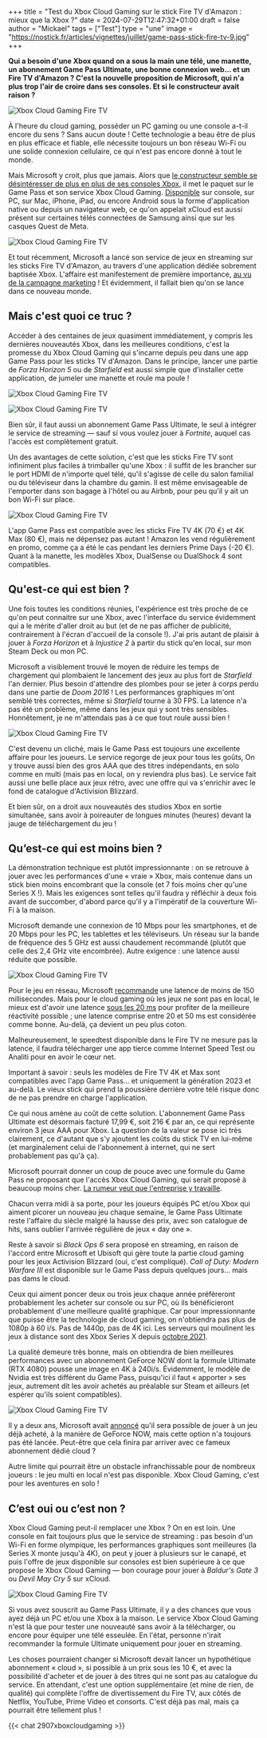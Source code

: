 +++
title = "Test du Xbox Cloud Gaming sur le stick Fire TV d'Amazon : mieux que la Xbox ?"
date = 2024-07-29T12:47:32+01:00
draft = false
author = "Mickael"
tags = ["Test"]
type = "une"
image = "https://nostick.fr/articles/vignettes/juillet/game-pass-stick-fire-tv-9.jpg"
+++

**Qui a besoin d'une Xbox quand on a sous la main une télé, une manette, un abonnement Game Pass Ultimate, une bonne connexion web… et un Fire TV d'Amazon ? C'est la nouvelle proposition de Microsoft, qui n'a plus trop l'air de croire dans ses consoles. Et si le constructeur avait raison ?** 

![Xbox Cloud Gaming Fire TV](game-pass-stick-fire-tv-9.jpg "Mais où est la Xbox ?")

À l'heure du cloud gaming, posséder un PC gaming ou une console a-t-il encore du sens ? Sans aucun doute ! Cette technologie a beau être de plus en plus efficace et fiable, elle nécessite toujours un bon réseau Wi-Fi ou une solide connexion cellulaire, ce qui n'est pas encore donné à tout le monde.

Mais Microsoft y croit, plus que jamais. Alors que [le constructeur semble se désintéresser de plus en plus de ses consoles Xbox](https://nostick.fr/articles/2024/juillet/2207-xbox-europe-aumone-pub/), il met le paquet sur le Game Pass et son service Xbox Cloud Gaming. [Disponible](https://support.xbox.com/fr-FR/help/games-apps/cloud-gaming/verified-devices-for-xbox-cloud-gaming) sur console, sur PC, sur Mac, iPhone, iPad, ou encore Android sous la forme d'application native ou depuis un navigateur web, ce qu'on appelait xCloud est aussi présent sur certaines télés connectées de Samsung ainsi que sur les casques Quest de Meta.

![Xbox Cloud Gaming Fire TV](game-pass-stick-fire-tv-6.jpg "L'icône Xbox en bonne place.")

Et tout récemment, Microsoft a lancé son service de jeux en streaming sur les sticks Fire TV d'Amazon, au travers d'une application dédiée sobrement baptisée Xbox. L'affaire est manifestement de première importance, [au vu de la campagne marketing](https://nostick.fr/articles/2024/juillet/1707-xbox-probleme/) ! Et évidemment, il fallait bien qu'on se lance dans ce nouveau monde.

## Mais c'est quoi ce truc ?

Accéder à des centaines de jeux quasiment immédiatement, y compris les dernières nouveautés Xbox, dans les meilleures conditions, c'est la promesse du Xbox Cloud Gaming qui s'incarne depuis peu dans une app Game Pass pour les sticks TV d'Amazon. Dans le principe, lancer une partie de *Forza Horizon 5* ou de *Starfield* est aussi simple que d'installer cette application, de jumeler une manette et roule ma poule !

![Xbox Cloud Gaming Fire TV](game-pass-stick-fire-tv-1.jpg "L'app Xbox sur le Fire TV.")

![Xbox Cloud Gaming Fire TV](game-pass-stick-fire-tv-2.jpg "")

Bien sûr, il faut aussi un abonnement Game Pass Ultimate, le seul à intégrer le service de streaming — sauf si vous voulez jouer à *Fortnite*, auquel cas l'accès est complètement gratuit. 

Un des avantages de cette solution, c'est que les sticks Fire TV  sont infiniment plus faciles à trimballer qu'une Xbox : il suffit de les brancher sur le port HDMI de n'importe quel télé, qu'il s'agisse de celle du salon familial ou du téléviseur dans la chambre du gamin. Il est même envisageable de l'emporter dans son bagage à l'hôtel ou au Airbnb, pour peu qu'il y ait un bon Wi-Fi sur place.

![Xbox Cloud Gaming Fire TV](game-pass-stick-fire-tv-7.jpg "Arrrr on se jette à l'eau les marins d'eau douce !")


L'app Game Pass est compatible avec les sticks Fire TV 4K (70 €) et 4K Max (80 €), mais ne dépensez pas autant ! Amazon les vend régulièrement en promo, comme ça a été le cas pendant les derniers Prime Days (-20 €). Quant à la manette, les modèles Xbox, DualSense ou DualShock 4 sont compatibles.

## Qu'est-ce qui est bien ?

Une fois toutes les conditions réunies, l'expérience est très proche de ce qu'on peut connaitre sur une Xbox, avec l'interface du service évidemment qui a le mérite d'aller droit au but (et de ne pas afficher de publicité, contrairement à l'écran d'accueil de la console !). J'ai pris autant de plaisir à jouer à *Forza Horizon* et à *Injustice 2* à partir du stick qu'en local, sur mon Steam Deck ou mon PC.

Microsoft a visiblement trouvé le moyen de réduire les temps de chargement qui plombaient le lancement des jeux au plus fort de *Starfield* l'an dernier. Plus besoin d'attendre des plombes pour se jeter à corps perdu dans une partie de *Doom 2016* ! Les performances graphiques m'ont semblé très correctes, même si *Starfield* tourne à 30 FPS. La latence n'a pas été un problème, même dans les jeux qui y sont très sensibles. Honnêtement, je ne m'attendais pas à ce que tout roule aussi bien !

![Xbox Cloud Gaming Fire TV](game-pass-stick-fire-tv-3.jpg "")

C'est devenu un cliché, mais le Game Pass est toujours une excellente affaire pour les joueurs. Le service regorge de jeux pour tous les goûts, On y trouve aussi bien des gros AAA que des titres indépendants, en solo comme en multi (mais pas en local, on y reviendra plus bas). Le service fait aussi une belle place aux jeux rétro, avec une offre qui va s'enrichir avec le fond de catalogue d'Activision Blizzard.

Et bien sûr, on a droit aux nouveautés des studios Xbox en sortie simultanée, sans avoir à poireauter de longues minutes (heures) devant la jauge de téléchargement du jeu !

## Qu’est-ce qui est moins bien ?

La démonstration technique est plutôt impressionnante : on se retrouve à jouer avec les performances d'une « vraie » Xbox, mais contenue dans un stick bien moins encombrant que la console (et 7 fois moins cher qu'une Series X !). Mais les exigences sont telles qu'il faudra y réfléchir à deux fois avant de succomber, d'abord parce qu'il y a l'impératif de la couverture Wi-Fi à la maison.

Microsoft demande une connexion de 10 Mbps pour les smartphones, et de 20 Mbps pour les PC, les tablettes et les téléviseurs. Un réseau sur la bande de fréquence des 5 GHz est aussi chaudement recommandé (plutôt que celle des 2,4 GHz vite encombrée). Autre exigence : une latence aussi réduite que possible.

![Xbox Cloud Gaming Fire TV](game-pass-stick-fire-tv-8.jpg "Pas très utile le speedtest du Fire TV.")

Pour le jeu en réseau, Microsoft [recommande](https://support.xbox.com/en-CA/help/hardware-network/connect-network/xbox-one-connection-speed) une latence de moins de 150 millisecondes. Mais pour le cloud gaming où les jeux ne sont pas en local, le mieux est d'avoir une latence [sous les 20 ms](https://cloudbase.gg/cloud-gaming-latency) pour profiter de la meilleure réactivité possible ; une latence comprise entre 20 et 50 ms est considérée comme bonne. Au-delà, ça devient un peu plus coton.

Malheureusement, le speedtest disponible dans le Fire TV ne mesure pas la latence, il faudra télécharger une app tierce comme Internet Speed Test ou Analiti pour en avoir le cœur net. 

Important à savoir : seuls les modèles de Fire TV 4K et Max sont compatibles avec l'app Game Pass… et uniquement la génération 2023 et au-delà. Le vieux stick qui prend la poussière derrière votre télé risque donc de ne pas prendre en charge l'application.

Ce qui nous amène au coût de cette solution. L'abonnement Game Pass Ultimate est désormais facturé 17,99 €, soit 216 € par an, ce qui représente environ 3 jeux AAA pour Xbox. La question de la valeur se pose ici très clairement, ce d'autant que s'y ajoutent les coûts du stick TV en lui-même (et marginalement celui de l'abonnement à internet, qui ne sert probablement pas qu'à ça). 

Microsoft pourrait donner un coup de pouce avec une formule du Game Pass ne proposant que l'accès Xbox Cloud Gaming, qui serait proposé à beaucoup moins cher. [La rumeur veut que l'entreprise y travaille](https://nostick.fr/articles/2024/juillet/2407-game-pass-nouvelles-formules/).

Chacun verra midi à sa porte, pour les joueurs équipés PC et/ou Xbox qui aiment picorer un nouveau jeu chaque semaine, le Game Pass Ultimate reste l'affaire du siècle malgré la hausse des prix, avec son catalogue de hits, sans oublier l'arrivée régulière de jeux « day one ». 

Reste à savoir si *Black Ops 6* sera proposé en streaming, en raison de l'accord entre Microsoft et Ubisoft qui gère toute la partie cloud gaming pour les jeux Activision Blizzard (oui, c'est compliqué). *Call of Duty: Modern Warfare III* est disponible sur le Game Pass depuis quelques jours… mais pas dams le cloud.

Ceux qui aiment poncer deux ou trois jeux chaque année préféreront probablement les acheter sur console ou sur PC, où ils bénéficieront probablement d'une meilleure qualité graphique. Car pour impressionnante que puisse être la technologie de cloud gaming, on n'obtiendra pas plus de 1080p à 60 i/s. Pas de 1440p, pas de 4K ici. Les serveurs qui moulinent les jeux à distance sont des Xbox Series X depuis [octobre 2021](https://www.theverge.com/2021/10/7/22714067/xbox-cloud-gaming-custom-xbox-series-x-hardware-upgrade#).

La qualité demeure très bonne, mais on obtiendra de bien meilleures performances avec un abonnement GeForce NOW dont la formule Ultimate (RTX 4080) pousse une image en 4K à 240i/s. Évidemment, le modèle de Nvidia est très différent du Game Pass, puisqu'ici il faut « apporter » ses jeux, autrement dit les avoir achetés au préalable sur Steam et ailleurs (et espérer qu'ils soient compatibles).

![Xbox Cloud Gaming Fire TV](game-pass-stick-fire-tv-5.jpg "L'interface n'est pas particulièrement sexy, mais elle est fonctionnelle.")

Il y a deux ans, Microsoft avait [annoncé](https://www.windowscentral.com/gaming/xbox/microsoft-gaming-ceo-phil-spencer-says-the-ability-to-buy-games-and-play-through-xbox-cloud-gaming-is-still-on-the-way) qu'il sera possible de jouer à un jeu déjà acheté, à la manière de GeForce NOW, mais cette option n'a toujours pas été lancée. Peut-être que cela finira par arriver avec ce fameux abonnement dédié cloud ?

Autre limite qui pourrait être un obstacle infranchissable pour de nombreux joueurs : le jeu multi en local n'est pas disponible. Xbox Cloud Gaming, c'est pour les aventures en solo !

## C’est oui ou c’est non ?

Xbox Cloud Gaming peut-il remplacer une Xbox ? On en est loin. Une console en fait toujours plus que le service de streaming : pas besoin d'un Wi-Fi en forme olympique, les performances graphiques sont meilleures (la Series X monte jusqu'à 4K), on peut y jouer à plusieurs sur le canapé, et puis l'offre de jeux disponible sur consoles est bien supérieure à ce que propose le Xbox Cloud Gaming — bon courage pour jouer à *Baldur's Gate 3* ou *Devil May Cry 5* sur xCloud.

![Xbox Cloud Gaming Fire TV](game-pass-stick-fire-tv-4.jpg "Xbox Cloud Gaming ou pas, Starfield restera Starfield.")

Si vous avez souscrit au Game Pass Ultimate, il y a des chances que vous ayez déjà un PC et/ou une Xbox à la maison. Le service Xbox Cloud Gaming n'est là que pour tester une nouveauté sans avoir à la télécharger, ou encore pour équiper une télé esseulée. En l'état, personne n'irait recommander la formule Ultimate uniquement pour jouer en streaming.

Les choses pourraient changer si Microsoft devait lancer un hypothétique abonnement « cloud », si possible à un prix sous les 10 €, et avec la possibilité d'acheter et de jouer à des titres qui ne sont pas au catalogue du service. En attendant, c'est une option supplémentaire (et mine de rien, de qualité) qui complète l'offre de divertissement du Fire TV, aux côtés de Netflix, YouTube, Prime Video et consorts. C'est déjà pas mal, mais ça pourrait être tellement plus !

{{< chat 2907xboxcloudgaming >}} 